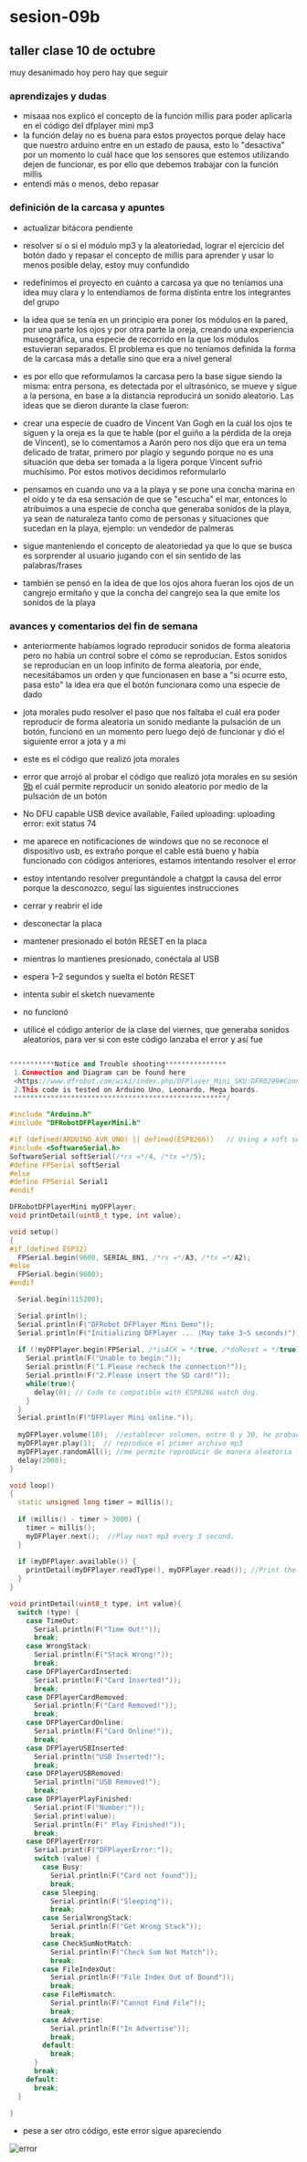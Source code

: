 # sesion-09b
## taller clase 10 de octubre

muy desanimado hoy pero hay que seguir

### aprendizajes y dudas

- misaaa nos explicó el concepto de la función millis para poder aplicarla en el código del dfplayer mini mp3
- la función delay no es buena para estos proyectos porque delay hace que nuestro arduino entre en un estado de pausa, esto lo "desactiva" por un momento lo cuál hace que los sensores que estemos utilizando dejen de funcionar, es por ello que debemos trabajar con la función millis
- entendí más o menos, debo repasar

### definición de la carcasa y apuntes

- actualizar bitácora pendiente
- resolver si o si el módulo mp3 y la aleatoriedad, lograr el ejercicio del botón dado y repasar el concepto de millis para aprender y usar lo menos posible delay, estoy muy confundido
- redefinimos el proyecto en cuánto a carcasa ya que no teníamos una idea muy clara y lo entendíamos de forma distinta entre los integrantes del grupo
- la idea que se tenía en un principio era poner los módulos en la pared, por una parte los ojos y por otra parte la oreja, creando una experiencia museográfica, una especie de recorrido en la que los módulos estuvieran separados. El problema es que no teníamos definida la forma de la carcasa más a detalle sino que era a nivel general
- es por ello que reformulamos la carcasa pero la base sigue siendo la misma: entra persona, es detectada por el ultrasónico, se mueve y sigue a la persona, en base a la distancia reproducirá un sonido aleatorio. Las ideas que se dieron durante la clase fueron:

- crear una especie de cuadro de Vincent Van Gogh en la cuál los ojos te siguen y la oreja es la que te hable (por el guiño a la pérdida de la oreja de Vincent), se lo comentamos a Aarón pero nos dijo que era un tema delicado de tratar, primero por plagio y segundo porque no es una situación que deba ser tomada a la ligera porque Vincent sufrió muchísimo. Por estos motivos decidimos reformularlo
- pensamos en cuando uno va a la playa y se pone una concha marina en el oído y te da esa sensación de que se "escucha" el mar, entonces lo atribuimos a una especie de concha que generaba sonidos de la playa, ya sean de naturaleza tanto como de personas y situaciones que sucedan en la playa, ejemplo: un vendedor de palmeras
- sigue manteniendo el concepto de aleatoriedad ya que lo que se busca es sorprender al usuario jugando con el sin sentido de las palabras/frases
- también se pensó en la idea de que los ojos ahora fueran los ojos de un cangrejo ermitaño y que la concha del cangrejo sea la que emite los sonidos de la playa

### avances y comentarios del fin de semana
-  anteriormente habíamos logrado reproducir sonidos de forma aleatoria pero no había un control sobre el cómo se reproducían. Estos sonidos se reproducían en un loop infinito de forma aleatoria, por ende, necesitábamos un orden y que funcionasen en base a "si ocurre esto, pasa esto" la idea era que el botón funcionara como una especie de dado
-   jota morales pudo resolver el paso que nos faltaba el cuál era poder reproducir de forma aleatoria un sonido mediante la pulsación de un botón, funcionó en un momento pero luego dejó de funcionar y dió el siguiente error a jota y a mi
-   este es el código que realizó jota morales

  
- error que arrojó al probar el código que realizó jota morales en su sesión [9b](https://github.com/brauliofigueroa2001/dis8645-2025-02-procesos/tree/main/17-jotamorales-romulus/sesion-09b) el cuál permite reproducir un sonido aleatorio por medio de la pulsación de un botón
- No DFU capable USB device available, Failed uploading: uploading error: exit status 74
- me aparece en notificaciones de windows que no se reconoce el dispositivo usb, es extraño porque el cable está bueno y había funcionado con códigos anteriores, estamos intentando resolver el error
- estoy intentando resolver preguntándole a chatgpt la causa del error porque la desconozco, seguí las siguientes instrucciones

- cerrar y reabrir el ide
- desconectar la placa
- mantener presionado el botón RESET en la placa
- mientras lo mantienes presionado, conéctala al USB
- espera 1–2 segundos y suelta el botón RESET
- intenta subir el sketch nuevamente
- no funcionó
- utilicé el código anterior de la clase del viernes, que generaba sonidos aleatorios, para ver si con este código lanzaba el error y así fue

```cpp

***********Notice and Trouble shooting***************
 1.Connection and Diagram can be found here
 <https://www.dfrobot.com/wiki/index.php/DFPlayer_Mini_SKU:DFR0299#Connection_Diagram>
 2.This code is tested on Arduino Uno, Leonardo, Mega boards.
 ****************************************************/

#include "Arduino.h"
#include "DFRobotDFPlayerMini.h"

#if (defined(ARDUINO_AVR_UNO) || defined(ESP8266))   // Using a soft serial port
#include <SoftwareSerial.h>
SoftwareSerial softSerial(/*rx =*/4, /*tx =*/5);
#define FPSerial softSerial
#else
#define FPSerial Serial1
#endif

DFRobotDFPlayerMini myDFPlayer;
void printDetail(uint8_t type, int value);

void setup()
{
#if (defined ESP32)
  FPSerial.begin(9600, SERIAL_8N1, /*rx =*/A3, /*tx =*/A2);
#else
  FPSerial.begin(9600);
#endif

  Serial.begin(115200);

  Serial.println();
  Serial.println(F("DFRobot DFPlayer Mini Demo"));
  Serial.println(F("Initializing DFPlayer ... (May take 3~5 seconds)"));
  
  if (!myDFPlayer.begin(FPSerial, /*isACK = */true, /*doReset = */true)) {  //Use serial to communicate with mp3.
    Serial.println(F("Unable to begin:"));
    Serial.println(F("1.Please recheck the connection!"));
    Serial.println(F("2.Please insert the SD card!"));
    while(true){
      delay(0); // Code to compatible with ESP8266 watch dog.
    }
  }
  Serial.println(F("DFPlayer Mini online."));
  
  myDFPlayer.volume(10);  //establecer volumen, entre 0 y 30, he probado con 100 y no se si es distinto a 30
  myDFPlayer.play(1);  // reproduce el primer archivo mp3
  myDFPlayer.randomAll(); //me permite reproducir de manera aleatoria los archivos del mp3
  delay(2000);
}

void loop()
{
  static unsigned long timer = millis();
  
  if (millis() - timer > 3000) {
    timer = millis();
    myDFPlayer.next();  //Play next mp3 every 3 second.
  }
  
  if (myDFPlayer.available()) {
    printDetail(myDFPlayer.readType(), myDFPlayer.read()); //Print the detail message from DFPlayer to handle different errors and states.
  }
}

void printDetail(uint8_t type, int value){
  switch (type) {
    case TimeOut:
      Serial.println(F("Time Out!"));
      break;
    case WrongStack:
      Serial.println(F("Stack Wrong!"));
      break;
    case DFPlayerCardInserted:
      Serial.println(F("Card Inserted!"));
      break;
    case DFPlayerCardRemoved:
      Serial.println(F("Card Removed!"));
      break;
    case DFPlayerCardOnline:
      Serial.println(F("Card Online!"));
      break;
    case DFPlayerUSBInserted:
      Serial.println("USB Inserted!");
      break;
    case DFPlayerUSBRemoved:
      Serial.println("USB Removed!");
      break;
    case DFPlayerPlayFinished:
      Serial.print(F("Number:"));
      Serial.print(value);
      Serial.println(F(" Play Finished!"));
      break;
    case DFPlayerError:
      Serial.print(F("DFPlayerError:"));
      switch (value) {
        case Busy:
          Serial.println(F("Card not found"));
          break;
        case Sleeping:
          Serial.println(F("Sleeping"));
          break;
        case SerialWrongStack:
          Serial.println(F("Get Wrong Stack"));
          break;
        case CheckSumNotMatch:
          Serial.println(F("Check Sum Not Match"));
          break;
        case FileIndexOut:
          Serial.println(F("File Index Out of Bound"));
          break;
        case FileMismatch:
          Serial.println(F("Cannot Find File"));
          break;
        case Advertise:
          Serial.println(F("In Advertise"));
          break;
        default:
          break;
      }
      break;
    default:
      break;
  }
  
}
```

- pese a ser otro código, este error sigue apareciendo

![error](./imagenes/errorarduino1.JPG)
